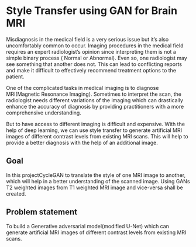 # Style Transfer using GAN for Brain MRI

Misdiagnosis in the medical field is a very serious issue but it’s also uncomfortably common to occur. Imaging procedures in the medical field requires an expert radiologist’s opinion since interpreting them is not a simple binary process ( Normal or Abnormal). Even so, one radiologist may see something that another does not. This can lead to conflicting reports and make it difficult to effectively recommend treatment options to the patient.

One of the complicated tasks in medical imaging is to diagnose MRI(Magnetic Resonance Imaging). Sometimes to interpret the scan, the radiologist needs different variations of the imaging which can drastically enhance the accuracy of diagnosis by providing practitioners with a more comprehensive understanding.

But to have access to different imaging is difficult and expensive. With the help of deep learning, we can use style transfer to generate artificial MRI images of different contrast levels from existing MRI scans. This will help to provide a better diagnosis with the help of an additional image.


 ## Goal

In this projectCycleGAN to translate the style of one MRI image to another, which will help in a better understanding of the scanned image. Using GANs T2 weighted images from T1 weighted MRI image and vice-versa shall be created.


## Problem statement
To build a Generative adversarial model(modified U-Net) which can generate artificial MRI images of different contrast levels from existing MRI scans.
